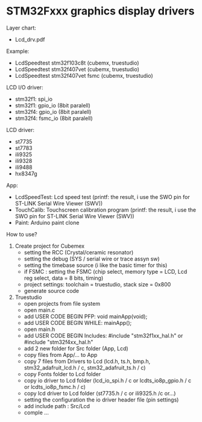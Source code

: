 # STM32Fxxx graphics display drivers

Layer chart:
- Lcd_drv.pdf

Example:
- LcdSpeedtest stm32f103c8t (cubemx, truestudio)
- LcdSpeedtest stm32f407vet (cubemx, truestudio)
- LcdSpeedtest stm32f407vet fsmc (cubemx, truestudio)

LCD I/O driver:
- stm32f1: spi_io
- stm32f1: gpio_io (8bit paralell)
- stm32f4: gpio_io (8bit paralell)
- stm32f4: fsmc_io (8bit paralell)

LCD driver:
- st7735
- st7783
- ili9325
- ili9328
- ili9488
- hx8347g

App:
- LcdSpeedTest: Lcd speed test 
  (printf: the result, i use the SWO pin for ST-LINK Serial Wire Viewer (SWV))
- TouchCalib: Touchscreen calibration program 
  (printf: the result, i use the SWO pin for ST-LINK Serial Wire Viewer (SWV))
- Paint: Arduino paint clone

How to use?
1. Create project for Cubemex
   - setting the RCC (Crystal/ceramic resonator)
   - setting the debug (SYS / serial wire or trace assyn sw)
   - setting the timebase source (i like the basic timer for this)
   - if FSMC : setting the FSMC (chip select, memory type = LCD, Lcd reg select, data = 8 bits, timing)
   - project settings: toolchain = truestudio, stack size = 0x800
   - generate source code
2. Truestudio
   - open projects from file system
   - open main.c
   - add USER CODE BEGIN PFP: void mainApp(void);
   - add USER CODE BEGIN WHILE: mainApp();
   - open main.h
   - add USER CODE BEGIN Includes: #include "stm32f1xx_hal.h" or #include "stm32f4xx_hal.h"
   - add 2 new folder for Src folder (App, Lcd)
   - copy files from App/... to App
   - copy 7 files from Drivers to Lcd (lcd.h, ts.h, bmp.h, stm32_adafruit_lcd.h / c, stm32_adafruit_ts.h / c)
   - copy Fonts folder to Lcd folder
   - copy io driver to Lcd folder (lcd_io_spi.h / c or lcdts_io8p_gpio.h / c or lcdts_io8p_fsmc.h / c)
   - copy lcd driver to Lcd folder (st7735.h / c or ili9325.h /c or...)
   - setting the configuration the io driver header file (pin settings)
   - add include path : Src/Lcd
   - comple ...
   
   